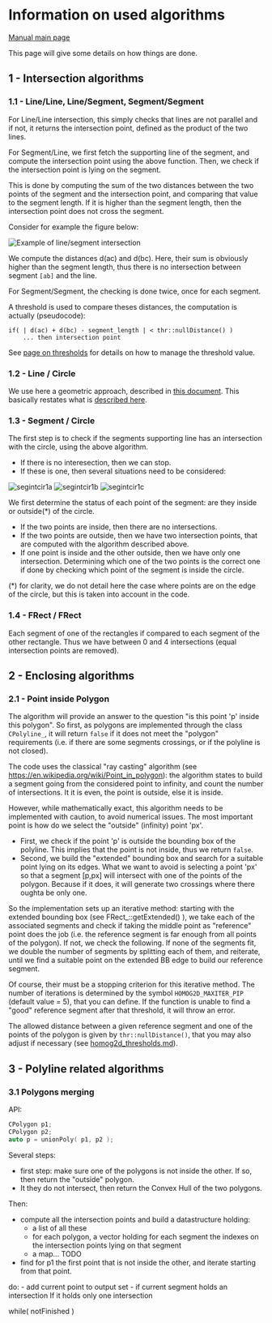 # Information on used algorithms

[Manual main page](homog2d_manual.md)

This page will give some details on how things are done.

## 1 - Intersection algorithms

### 1.1 - Line/Line, Line/Segment, Segment/Segment

For Line/Line intersection, this simply checks that lines are not parallel and if not, it returns the intersection point,
defined as the product of the two lines.

For Segment/Line, we first fetch the supporting line of the segment, and compute the intersection point using the above function.
Then, we check if the intersection point is lying on the segment.

This is done by computing the sum of the two distances between the two points of the segment and the intersection point, and comparing that value to the segment length.
If it is higher than the segment length, then the intersection point does not cross the segment.

Consider for example the figure below:

![Example of line/segment intersection](img/segment_intersect_1.png)

We compute the distances d(ac) and d(bc).
Here, their sum is obviously higher than the segment length, thus there is no intersection between segment `[ab]` and the line.

For Segment/Segment, the checking is done twice, once for each segment.

A threshold is used to compare theses distances, the computation is actually (pseudocode):
```
if( | d(ac) + d(bc) - segment_length | < thr::nullDistance() )
	... then intersection point
```

See [page on thresholds](homog2d_thresholds.md) for details on how to manage the threshold value.

### 1.2 - Line / Circle

We use here a geometric approach, described in [this document](http://skramm.lautre.net/files/misc/intersect_circle_line.pdf).
This basically restates what is [described here](https://cp-algorithms.com/geometry/circle-line-intersection.html).


### 1.3 - Segment / Circle

The first step is to check if the segments supporting line has an intersection with the circle, using the above algorithm.
  * If there is no interesection, then we can stop.
  * If these is one, then several situations need to be considered:

![segintcir1a](img/segment_intersect_circle_1a.png)
![segintcir1b](img/segment_intersect_circle_1b.png)
![segintcir1c](img/segment_intersect_circle_1c.png)

We first determine the status of each point of the segment: are they inside or outside(*) of the circle.

  * If the two points are inside, then there are no intersections.
  * If the two points are outside, then we have two intersection points, that are computed with the algorithm described above.
  * If one point is inside and the other outside, then we have only one intersection.
Determining which one of the two points is the correct one if done by checking which point of the segment is inside the circle.

(*) for clarity, we do not detail here the case where points are on the edge of the circle, but this is taken into account in the code.


### 1.4 - FRect / FRect

Each segment of one of the rectangles if compared to each segment of the other rectangle.
Thus we have between 0 and 4 intersections (equal intersection points are removed).


## 2 - Enclosing algorithms


### 2.1 - Point inside Polygon

The algorithm will provide an answer to the question "is this point 'p' inside this polygon".
So first, as polygons are implemented through the class `CPolyline_`, it will return `false`
if it does not meet the "polygon" requirements (i.e. if there are some segments crossings, or if the polyline is not closed).

The code uses the classical "ray casting" algorithm
(see https://en.wikipedia.org/wiki/Point_in_polygon):
the algorithm states to build a segment going from the considered point to infinity, and count the number of intersections.
It it is even, the point is outside, else it is inside.

However, while mathematically exact, this algorithm needs to be implemented with caution, to avoid numerical issues.
The most important point is how do we select the "outside" (infinity) point 'px'.

- First, we check if the point 'p' is outside the bounding box of the polyline.
This implies that the point is not inside, thus we return `false`.
- Second, we build the "extended" bounding box and search for a suitable point lying on its edges.
What we want to avoid is selecting a point 'px' so that a segment [p,px] will intersect with one of the points of the polygon.
Because if it does, it will generate two crossings where there oughta be only one.

So the implementation sets up an iterative method:
starting with the extended bounding box (see FRect_::getExtended() ), we take each of the associated segments and check if taking the middle point as "reference" point does the job (i.e. the reference segment is far enough from all points of the polygon).
If not, we check the following.
If none of the segments fit, we double the number of segments by splitting each of them, and reiterate, until we find a suitable point on the extended BB edge to build our reference segment.

Of course, their must be a stopping criterion for this iterative method.
The number of iterations is determined by the symbol `HOMOG2D_MAXITER_PIP` (default value = 5), that you can define.
If the function is unable to find a "good" reference segment after that threshold, it will throw an error.

The allowed distance between a given reference segment and one of the points of the polygon is given by `thr::nullDistance()`, that you may also adjust if necessary (see [homog2d_thresholds.md](homog2d_thresholds.md)).


## 3 - Polyline related algorithms

### 3.1 Polygons merging

API:
```C++
CPolygon p1;
CPolygon p2;
auto p = unionPoly( p1, p2 );
```

Several steps:
- first step: make sure one of the polygons is not inside the other. If so, then return the "outside" polygon.
- It they do not intersect, then return the Convex Hull of the two polygons.


Then:
  - compute all the intersection points and build a datastructure holding:
    - a list of all these
    - for each polygon, a vector holding for each segment the indexes on the intersection points lying on that segment
	- a map... TODO
  - find for p1 the first point that is not inside the other, and iterate starting from that point.

do:
	- add current point to output set
	- if current segment holds an intersection
		If it holds only one intersection

while( notFinished )

